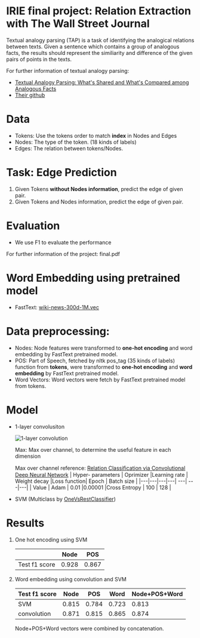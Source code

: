 # IRIE final project: Relation Extraction with The Wall Street Journal

Textual analogy parsing (TAP) is a task of identifying the analogical relations between texts. Given a sentence which contains a group of analogous facts, the results should represent the similiarity and difference of the given pairs of points in the texts.

For further information of textual analogy parsing:
 - [Textual Analogy Parsing: What's Shared and What's Compared among Analogous Facts](https://nlp.stanford.edu/pubs/lamm2018analogies.pdf)
 - [Their github](https://github.com/mrlamm/textual-analogy-parsing)

# Data
 * Tokens: Use the tokens order to match **index** in Nodes and Edges
 * Nodes: The type of the token. (18 kinds of labels)
 * Edges: The relation between tokens/Nodes.
# Task: Edge Prediction
 1. Given Tokens **without Nodes information**, predict the edge of given pair.
 2. Given Tokens and Nodes information, predict the edge of given pair.
# Evaluation
 *  We use F1 to evaluate the performance

For further information of the project: final.pdf

# Word Embedding using pretrained model
 * FastText: [wiki-news-300d-1M.vec](https://fasttext.cc/docs/en/english-vectors.html)

# Data preprocessing:
 * Nodes: Node features were transformed to **one-hot encoding** and word embedding by FastText pretrained model.
 * POS: Part of Speech, fetched by nltk pos_tag (35 kinds of labels) function from **tokens**,  were transformed to **one-hot encoding** and **word embedding** by FastText pretrained model.
 * Word Vectors: Word vectors were fetch by FastText pretrained model from tokens.

# Model

 * 1-layer convolusiton

    ![1-layer convolution](https://github.com/lilinmail0523/IR-final-project2019-relation-extraction/blob/master/1-layer-convolution.png)
    
    Max: Max over channel, to determine the useful feature in each dimension
    
    Max over channel reference: [Relation Classiﬁcation via Convolutional Deep Neural Network](https://www.aclweb.org/anthology/C14-1220.pdf)
    | Hyper- parameters | Oprimizer  |Learning rate | Weight decay |Loss function| Epoch | Batch size |
    |---|---|---|---| ---| ---|---|
    | Value  | Adam  | 0.01 |0.00001 |Cross Entropy | 100 | 128 |


 * SVM (Multiclass by [OneVsRestClassifier](https://scikit-learn.org/stable/modules/generated/sklearn.multiclass.OneVsRestClassifier.html))
     
# Results
1. One hot encoding using SVM

    |   | Node  | POS  |
    |---|---|---|
    | Test f1 score  | 0.928  | 0.867  |
2. Word embedding using convolution and SVM

    | Test f1 score  | Node  |  POS | Word  | Node+POS+Word  |
    |---|---|---|---|---|
    | SVM  | 0.815  | 0.784  | 0.723  | 0.813  |
    | convolution  | 0.871  | 0.815  | 0.865  | 0.874  |

    Node+POS+Word vectors were combined by concatenation. 
